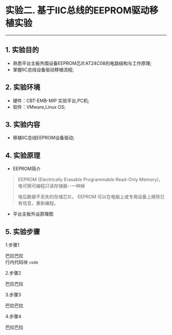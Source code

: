 # 实验二. 基于IIC总线的EEPROM驱动移植实验

---

## 1. 实验目的

* 熟悉平台主板外围设备EEPROM芯片AT24C08的电路结构与工作原理;
* 掌握IIC总线设备驱动移植流程;

## 2. 实验环境

* 硬件：CBT-EMB-MIP 实验平台,PC机;
* 软件：VMware,Linux OS;

## 3. 实验内容

* 移植IIC总线EEPROM设备驱动;

## 4. 实验原理

* EEPROM简介

> EEPROM \(Electrically Erasable Programmable Read-Only Memory\)， 电可擦可编程只读存储器--一种掉
>
> 电后数据不丢失的存储芯片。 EEPROM 可以在电脑上或专用设备上擦除已有信息，重新编程。

* 平台主板外设原理图


## 5. 实验步骤

1.步骤1

巴拉巴拉  
行内代码块 `code`

2.步骤2

巴拉巴拉

3.步骤3

巴拉巴拉

4.步骤4

巴拉巴拉

